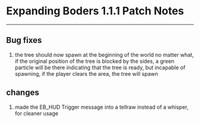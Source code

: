 # **Expanding Boders 1.1.1 Patch Notes**

---
## **Bug fixes**
1. the tree should now spawn at the beginning of the world no matter what, if the original position of the tree is blocked by the sides, a green particle will be there indicating that the tree is ready, but incapable of spawning, if the player clears the area, the tree will spawn

## **changes**
1. made the EB_HUD Trigger message into a tellraw instead of a whisper, for cleaner usage